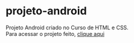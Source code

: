 # projeto-android
Projeto Android criado no Curso de HTML e CSS.<br>
Para acessar o projeto feito, <a href='https://matheus-zordan.github.io/projeto-android/'>clique aqui</a>
